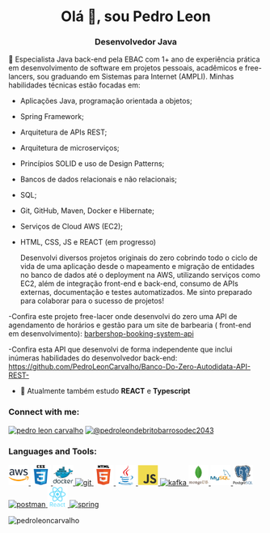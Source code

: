 <h1 align="center">Olá 👋, sou Pedro Leon</h1>
<h3 align="center">Desenvolvedor Java</h3>

 🔭 Especialista Java back-end pela EBAC com 1+ ano de experiência prática em desenvolvimento de software em projetos pessoais, acadêmicos e free-lancers, sou graduando em Sistemas para Internet (AMPLI). Minhas habilidades técnicas estão focadas em:
  
-  Aplicações Java, programação orientada a objetos;
-  Spring Framework;
-  Arquitetura de APIs REST;
-  Arquitetura de microserviços;
-  Princípios SOLID e uso de Design Patterns;
-  Bancos de dados relacionais e não relacionais;
-  SQL;
-  Git, GitHub, Maven, Docker e Hibernate;
-  Serviços de Cloud AWS (EC2);
-  HTML, CSS, JS e REACT (em progresso)

   Desenvolvi diversos projetos originais do zero cobrindo todo o ciclo de vida de uma aplicação desde o mapeamento e migração de entidades no banco de dados até o deployment na AWS, utilizando serviços como EC2, além de integração front-end e back-end, consumo de APIs externas, documentação e testes automatizados. Me sinto preparado para colaborar para o sucesso de projetos! 

-Confira este projeto free-lacer onde desenvolvi do zero uma API  de agendamento de horários e gestão para um site de barbearia ( front-end em desenvolvimento): [barbershop-booking-system-api](barbershop-booking-system-api)

-Confira esta API que desenvolvi de forma independente que inclui inúmeras habilidades do desenvolvedor back-end: https://github.com/PedroLeonCarvalho/Banco-Do-Zero-Autodidata-API-REST-



- 🌱 Atualmente também estudo **REACT** e **Typescript**

<h3 align="left">Connect with me:</h3>
<p align="left">
<a href="https://linkedin.com/in/pedro leon carvalho" target="blank"><img align="center" src="https://raw.githubusercontent.com/rahuldkjain/github-profile-readme-generator/master/src/images/icons/Social/linked-in-alt.svg" alt="pedro leon carvalho" height="30" width="40" /></a>
<a href="https://www.youtube.com/c/@pedroleondebritobarrosodec2043" target="blank"><img align="center" src="https://raw.githubusercontent.com/rahuldkjain/github-profile-readme-generator/master/src/images/icons/Social/youtube.svg" alt="@pedroleondebritobarrosodec2043" height="30" width="40" /></a>
</p>

<h3 align="left">Languages and Tools:</h3>
<p align="left"> <a href="https://aws.amazon.com" target="_blank" rel="noreferrer"> <img src="https://raw.githubusercontent.com/devicons/devicon/master/icons/amazonwebservices/amazonwebservices-original-wordmark.svg" alt="aws" width="40" height="40"/> </a> <a href="https://www.w3schools.com/css/" target="_blank" rel="noreferrer"> <img src="https://raw.githubusercontent.com/devicons/devicon/master/icons/css3/css3-original-wordmark.svg" alt="css3" width="40" height="40"/> </a> <a href="https://www.docker.com/" target="_blank" rel="noreferrer"> <img src="https://raw.githubusercontent.com/devicons/devicon/master/icons/docker/docker-original-wordmark.svg" alt="docker" width="40" height="40"/> </a> <a href="https://git-scm.com/" target="_blank" rel="noreferrer"> <img src="https://www.vectorlogo.zone/logos/git-scm/git-scm-icon.svg" alt="git" width="40" height="40"/> </a> <a href="https://www.w3.org/html/" target="_blank" rel="noreferrer"> <img src="https://raw.githubusercontent.com/devicons/devicon/master/icons/html5/html5-original-wordmark.svg" alt="html5" width="40" height="40"/> </a> <a href="https://www.java.com" target="_blank" rel="noreferrer"> <img src="https://raw.githubusercontent.com/devicons/devicon/master/icons/java/java-original.svg" alt="java" width="40" height="40"/> </a> <a href="https://developer.mozilla.org/en-US/docs/Web/JavaScript" target="_blank" rel="noreferrer"> <img src="https://raw.githubusercontent.com/devicons/devicon/master/icons/javascript/javascript-original.svg" alt="javascript" width="40" height="40"/> </a> <a href="https://kafka.apache.org/" target="_blank" rel="noreferrer"> <img src="https://www.vectorlogo.zone/logos/apache_kafka/apache_kafka-icon.svg" alt="kafka" width="40" height="40"/> </a> <a href="https://www.mongodb.com/" target="_blank" rel="noreferrer"> <img src="https://raw.githubusercontent.com/devicons/devicon/master/icons/mongodb/mongodb-original-wordmark.svg" alt="mongodb" width="40" height="40"/> </a> <a href="https://www.mysql.com/" target="_blank" rel="noreferrer"> <img src="https://raw.githubusercontent.com/devicons/devicon/master/icons/mysql/mysql-original-wordmark.svg" alt="mysql" width="40" height="40"/> </a> <a href="https://www.postgresql.org" target="_blank" rel="noreferrer"> <img src="https://raw.githubusercontent.com/devicons/devicon/master/icons/postgresql/postgresql-original-wordmark.svg" alt="postgresql" width="40" height="40"/> </a> <a href="https://postman.com" target="_blank" rel="noreferrer"> <img src="https://www.vectorlogo.zone/logos/getpostman/getpostman-icon.svg" alt="postman" width="40" height="40"/> </a> <a href="https://reactjs.org/" target="_blank" rel="noreferrer"> <img src="https://raw.githubusercontent.com/devicons/devicon/master/icons/react/react-original-wordmark.svg" alt="react" width="40" height="40"/> </a> <a href="https://spring.io/" target="_blank" rel="noreferrer"> <img src="https://www.vectorlogo.zone/logos/springio/springio-icon.svg" alt="spring" width="40" height="40"/> </a> </p>

<p><img align="center" src="https://github-readme-stats.vercel.app/api/top-langs?username=pedroleoncarvalho&show_icons=true&locale=en&layout=compact" alt="pedroleoncarvalho" /></p>


